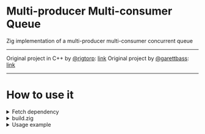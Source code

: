 # Multi-producer Multi-consumer Queue

Zig implementation of a multi-producer multi-consumer concurrent queue

---

Original project in C++ by [@rigtorp](https://github.com/rigtorp): [link](https://github.com/rigtorp/MPMCQueue)
Original project by [@garettbass](https://github.com/garettbass): [link](https://github.com/garettbass/mpmc_queue)

---

# How to use it

<details> <summary>Fetch dependency</summary>

To fetch main branch use this command:
```bash
zig fetch --save=mpmc_queue git+https://github.com/liponex/mpmc-queue.git#main
```
</details>

<details> <summary>build.zig</summary>

Add dependency:
```zig
const mpmc_queue = b.dependency("mpmc_queue", .{
    .target = target,
    .optimize = optimize,
});
```

Add import and install artifact
```zig
compile.root_module.addImport("mpmc_queue", mpmc_queue.module("queue"));
const mpmc_queue_artifact = b.addStaticLibrary(.{
    .name = "mpmc_queue",
    .root_source_file = spsc_queue.path("src/main.zig"),
    .target = target,
    .optimize = optimize,
});

b.installArtifact(mpmc_queue_artifact);
```
Where `compile` might be lib or exe

If you have more compilation targets (e.g. tests), you can add:
```zig
unit_tests.root_module.addImport("mpmc_queue", mpmc_queue.module("queue"));
```
Where `unit_tests` is a value of `b.addTest`
</details>

<details> <summary>Usage example</summary>

Import dependency:
```zig
const std = @import("std");
const mpmc = @import("mpmc_queue");
```

Producer thread function
```zig
fn producer(queue: *mpmc.Queue(u8)) void {
    for (0..255) |i| {
        queue.push(i);
    }
}
```

Consumer thread function
```zig
fn consumer(queue: *mpmc.Queue(u8)) void {
    for (0..255) {
        std.log.info("{d}", .{queue.pop()});
    }
}
```

Initializing
```zig
pub fn main() !void {
    var arena = std.heap.ArenaAllocator.init(std.heap.page_allocator);
    defer arena.deinit();
    const allocator = arena.allocator();
    
    var queue = try mpmc.Queue(u8).init(allocator, 256);
    defer queue.deinit(allocator);
    const producer_thread = try std.Thread.spawn(
        .{.allocator = allocator},
        producer,
        .{ &queue });
    producer_thread.detach();
    
    const consumer_thread = try std.Thread.spawn(
        .{.allocator = allocator},
        consumer,
        .{ &queue });
    consumer_thread.join();
}
```
</details>